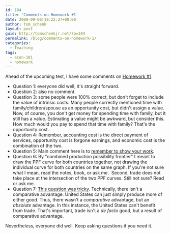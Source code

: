```yaml
---
id: 184
title: 'Comments on Homework #1'
date: 2009-09-06T19:22:27+00:00
author: tom_schenk
layout: post
guid: http://tomschenkjr.net/?p=184
permalink: /blog/comments-on-homework-1/
categories:
  - Teaching
tags:
  - econ-101
  - homework
---
```

Ahead of the upcoming test, I have some comments on <a href="http://tomschenkjr.net/2009/08/26/econ-101-homework-1/">Homework #1</a>.
<ul>
	<li>Question 1: everyone did well, it's straight forward.</li>
	<li>Question 2: also no comment.</li>
	<li>Question 3: some people were 100% correct, but don't forget to include the value of intrinsic costs. Many people correctly mentioned time with family/children/spouse as an opportunity cost, but didn't assign a value. Now, of course, you don't get money for spending time with family, but it still has a value. Estimating a value might be awkward, but consider this. How much would you pay to spend that time with family? That's the opportunity cost.</li>
	<li>Question 4: Remember, accounting cost is the direct payment of services, opportunity cost is forgone earnings, and economic cost is the combination of the two.</li>
	<li>Question 5: Main comment here is to <span style="text-decoration:underline;">remember to show your work</span>.</li>
	<li>Question 6: By "combined production possibility frontier" I meant to draw the PPF curve for both countries together, not drawing the individual curve for both countries on the same graph. If you're not sure what I mean, read the notes, book, or ask me.  Second, trade does not take place at the intersection of the two PPF curves. Still not sure? Read or ask me.</li>
	<li>Question 7: <span style="text-decoration:underline;">This question was tricky</span>. Technically, there isn't a comparative advantage. United States can just simply produce more of either good. Thus, there wasn't a <em>comparative</em> advantage, but an <em>absolute </em>advantage. In this instance, the United States can't benefit from trade. That's important, trade isn't a <em>de facto</em> good, but a result of comparative advantage.</li>
</ul>
Nevertheless, everyone did well. Keep asking questions if you need it.